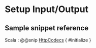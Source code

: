 # Setup Input/Output 

## Sample snippet reference

Scala
: @@snip [HttpCodecs](../../../m1cs-comshcd/src/main/scala/m1cs/segments/hcd/SegmentsHcdHandlers.scala) { #initialize }
